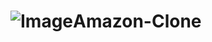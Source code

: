 # ![Image](https://github.com/user-attachments/assets/b8b7cb3b-218f-4348-a96b-d2e296241d49)Amazon-Clone
